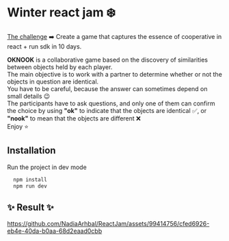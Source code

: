 # Winter react jam :snowflake:

[The challenge](https://youtu.be/gNOrw5UrQ1w) :arrow_right: Create a game that captures the essence of cooperative in react + run sdk in 10 days.

__OKNOOK__ is a collaborative game based on the discovery of similarities between objects held by each player.   
The main objective is to work with a partner to determine whether or not the objects in question are identical.   
You have to be careful, because the answer can sometimes depend on small details :wink:  
The participants have to ask questions, and only one of them can confirm the choice by using __"ok"__ to indicate that the objects are identical :white_check_mark:, or __"nook"__ to mean that the objects are different :x:  
Enjoy ⭐

## Installation

Run the project in dev mode

```bash
  npm install
  npm run dev
```
    

## :sparkles: Result :sparkles:

https://github.com/NadiaArhbal/ReactJam/assets/99414756/cfed6926-eb4e-40da-b0aa-68d2eaad0cbb

